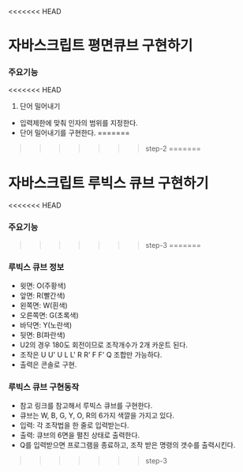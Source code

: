 <<<<<<< HEAD
# 자바스크립트 평면큐브 구현하기

### 주요기능
<<<<<<< HEAD

1. 단어 밀어내기

- 입력제한에 맞춰 인자의 범위를 지정한다.
- 단어 밀어내기를 구현한다.
=======
>>>>>>> step-2
=======
# 자바스크립트 루빅스 큐브 구현하기

<<<<<<< HEAD
### 주요기능
>>>>>>> step-3
=======
### 루빅스 큐브 정보

- 윗면: O(주황색)
- 앞면: R(빨간색)
- 왼쪽면: W(흰색)
- 오른쪽면: G(초록색)
- 바닥면: Y(노란색)
- 뒷면: B(파란색)
- U2의 경우 180도 회전이므로 조작개수가 2개 카운트 된다.
- 조작은 U U' U L L' R R' F F' Q 조합만 가능하다.
- 출력은 콘솔로 구현.

### 루빅스 큐브 구현동작

- 참고 링크를 참고해서 루빅스 큐브를 구현한다.
- 큐브는 W, B, G, Y, O, R의 6가지 색깔을 가지고 있다.
- 입력: 각 조작법을 한 줄로 입력받는다.
- 출력: 큐브의 6면을 펼친 상태로 출력한다.
- Q를 입력받으면 프로그램을 종료하고, 조작 받은 명령의 갯수를 출력시킨다.
>>>>>>> step-3
